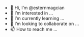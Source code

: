 - 👋 Hi, I’m @esternmagcian
- 👀 I’m interested in ...
- 🌱 I’m currently learning ...
- 💞️ I’m looking to collaborate on ...
- 📫 How to reach me ...

<!---
esternmagcian/esternmagcian is a ✨ special ✨ repository because its `README.md` (this file) appears on your GitHub profile.
You can click the Preview link to take a look at your changes.
--->
